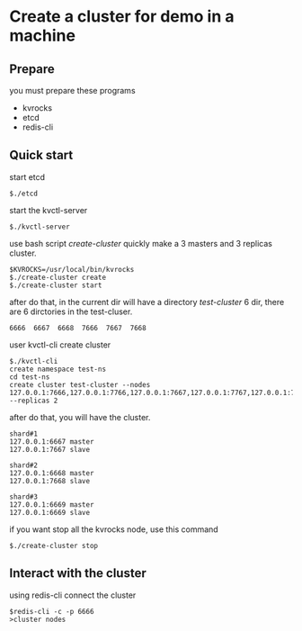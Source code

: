 # Create a cluster for demo in a machine
## Prepare
you must prepare these programs
- kvrocks 
- etcd 
- redis-cli

## Quick start
start etcd
```
$./etcd
```
start the kvctl-server
```
$./kvctl-server
```

use bash script *create-cluster* quickly make a 3 masters and 3 replicas cluster.
```
$KVROCKS=/usr/local/bin/kvrocks
$./create-cluster create
$./create-cluster start
```
after do that, in the current dir will have a directory *test-cluster* 6 dir, there are 6 dirctories in the test-cluser.
```
6666  6667  6668  7666	7667  7668
```
user kvctl-cli create cluster

```
$./kvctl-cli
create namespace test-ns
cd test-ns
create cluster test-cluster --nodes 127.0.0.1:7666,127.0.0.1:7766,127.0.0.1:7667,127.0.0.1:7767,127.0.0.1:7668,127.0.0.1:7768 --replicas 2
```

after do that, you will have the cluster.

```
shard#1
127.0.0.1:6667 master
127.0.0.1:7667 slave

shard#2
127.0.0.1:6668 master
127.0.0.1:7668 slave

shard#3
127.0.0.1:6669 master
127.0.0.1:6669 slave

```
if you want stop all the kvrocks node, use this command
```
$./create-cluster stop
```

## Interact with the cluster
using redis-cli connect the cluster
```
$redis-cli -c -p 6666
>cluster nodes
```
